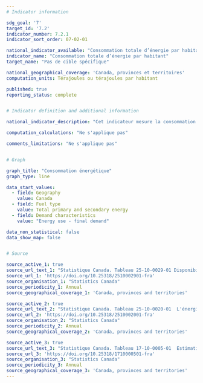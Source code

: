 ```yaml
---
# Indicator information 

sdg_goal: '7'
target_id: '7.2'
indicator_number: 7.2.1
indicator_sort_order: 07-02-01

national_indicator_available: "Consommation totale d’énergie par habitant"
indicator_name: "Consommation totale d’énergie par habitant"
target_name: "Pas de cible spécifique"

national_geographical_coverage: 'Canada, provinces et territoires'
computation_units: Térajoules ou térajoules par habitant

published: true
reporting_status: complete


# Indicator definition and additional information

national_indicator_description: "Cet indicateur mesure la consommation de différents types d'énergie, en térajoules ou en térajoules par habitant."

computation_calculations: "Ne s'applique pas"

comments_limitations: "Ne s'applique pas"


# Graph

graph_title: "Consommation énergétique"
graph_type: line

data_start_values:
  - field: Geography
    value: Canada
  - field: Fuel type
    value: Total primary and secondary energy
  - field: Demand characteristics
    value: "Energy use - final demand"

data_non_statistical: false
data_show_map: false


# Source

source_active_1: true
source_url_text_1: "Statistique Canada. Tableau 25-10-0029-01 Disponibilité et écoulement d'énergie primaire et secondaire en térajoules, annuel"
source_url_1: 'https://doi.org/10.25318/2510002901-fra'
source_organisation_1: "Statistics Canada"
source_periodicity_1: Annual
source_geographical_coverage_1: 'Canada, provinces and territories'

source_active_2: true
source_url_text_2: "Statistique Canada. Tableau 25-10-0020-01  L'énergie électrique, production annuelle selon la classe de producteur d'électricité"
source_url_2: 'https://doi.org/10.25318/2510002001-fra'
source_organisation_2: "Statistics Canada"
source_periodicity_2: Annual
source_geographical_coverage_2: 'Canada, provinces and territories'

source_active_3: true
source_url_text_3: "Statistique Canada. Tableau 17-10-0005-01  Estimations de la population au 1er juillet, par âge et sexe"
source_url_3: 'https://doi.org/10.25318/1710000501-fra'
source_organisation_3: "Statistics Canada"
source_periodicity_3: Annual
source_geographical_coverage_3: 'Canada, provinces and territories'
---
```

